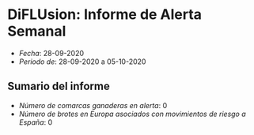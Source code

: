 # DiFLUsion: Informe de Alerta Semanal 

 - *Fecha*: 28-09-2020
 - *Periodo de*: 28-09-2020 a 05-10-2020

## Sumario del informe 
 - *Número de comarcas ganaderas en alerta*: 0
 - *Número de brotes en Europa asociados con movimientos de riesgo a España*: 0